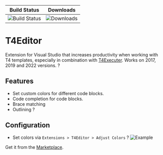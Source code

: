 |Build Status| Downloads |
|------------|------------|
|![Build Status](https://dev.azure.com/Epsicode/T4Editor/_apis/build/status/Tim-Maes.T4Editor%20(1)?branchName=master)|![Downloads](https://img.shields.io/visual-studio-marketplace/d/TimMaes.t4editor)|?

# T4Editor
Extension for Visual Studio that increases productivity when working with T4 templates, especially in combination with [T4Executer](https://marketplace.visualstudio.com/items?itemName=TimMaes.ttexecuter). Works on 2017, 2019 and 2022 versions.
?
## Features

- Set custom colors for different code blocks.
- Code completion for code blocks.
- Brace matching
- Outlining
?
## Configuration

- Set colors via `Extensions > T4Editor > Adjust Colors`
?
![Example](https://thumbs.gfycat.com/BlankAlertFrenchbulldog.webp)

Get it from the [Marketplace](https://marketplace.visualstudio.com/items?itemName=TimMaes.t4editor).